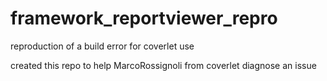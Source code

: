 # framework_reportviewer_repro
reproduction of a build error for coverlet use

created this repo to help MarcoRossignoli from coverlet diagnose an issue

